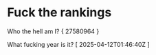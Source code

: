 # Fuck the rankings

Who the hell am I?
{ 27580964 }

What fucking year is it?
[ 2025-04-12T01:46:40Z ]
